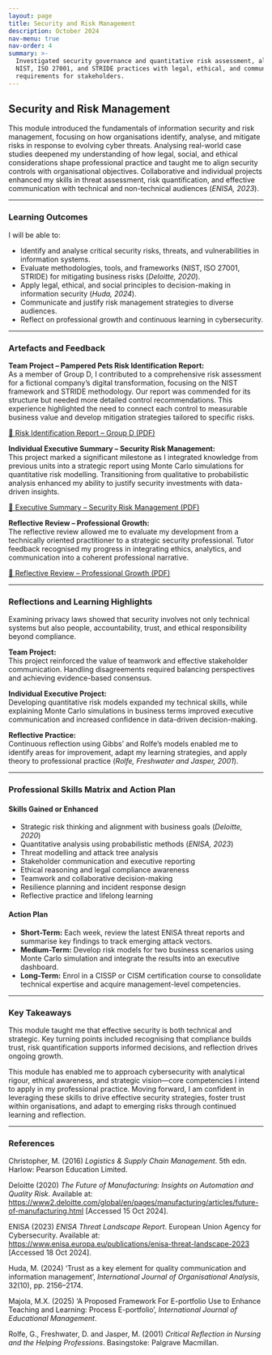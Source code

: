 ```yaml
---
layout: page
title: Security and Risk Management
description: October 2024
nav-menu: true
nav-order: 4
summary: >-
  Investigated security governance and quantitative risk assessment, aligning
  NIST, ISO 27001, and STRIDE practices with legal, ethical, and communication
  requirements for stakeholders.
---
```


<section id="introduction">
  <h2>Security and Risk Management</h2>
  <p>
    This module introduced the fundamentals of information security and risk 
    management, focusing on how organisations identify, analyse, and mitigate risks 
    in response to evolving cyber threats. Analysing real-world case studies 
    deepened my understanding of how legal, social, and ethical considerations shape
    professional practice and taught me to align security controls with 
    organisational objectives. Collaborative and individual projects enhanced my 
    skills in threat assessment, risk quantification, and effective communication 
    with technical and non-technical audiences (<em>ENISA, 2023</em>).
  </p>
</section>

<hr>

<section id="learning-outcomes">
  <h3>Learning Outcomes</h3>
  <p>I will be able to:</p>
  <ul>
    <li>Identify and analyse critical security risks, threats, and 
vulnerabilities in information systems.</li>
    <li>Evaluate methodologies, tools, and frameworks (NIST, ISO 27001, STRIDE) 
for mitigating business risks (<em>Deloitte, 2020</em>).</li>
    <li>Apply legal, ethical, and social principles to decision-making in 
information security (<em>Huda, 2024</em>).</li>
    <li>Communicate and justify risk management strategies to diverse 
audiences.</li>
    <li>Reflect on professional growth and continuous learning in 
cybersecurity.</li>
  </ul>
</section>

<hr>

<section id="artefacts-feedback">
  <h3>Artefacts and Feedback</h3>
  
  <p><strong>Team Project – Pampered Pets Risk Identification 
Report:</strong><br>
  As a member of Group D, I contributed to a comprehensive risk assessment for a
 fictional company’s digital transformation, focusing on the NIST framework and 
 STRIDE methodology. Our report was commended for its structure but needed more 
 detailed control recommendations. This experience highlighted the need to 
 connect each control to measurable business value and develop mitigation 
 strategies tailored to specific risks.</p>

  <p>
    <a href="https://github.com/diogoneno/diogoneno.github.io/blob/main/assets/SecurityandRiskManagement/Assignments/Development%20Team%20Project%20Group%20D.pdf" 
       target="_blank" rel="noopener">
        📄 Risk Identification Report – Group D (PDF)
    </a>
  </p>

  <p><strong>Individual Executive Summary – Security Risk 
Management:</strong><br>
  This project marked a significant milestone as I integrated knowledge from 
previous units into a strategic report using Monte Carlo simulations for 
quantitative risk modelling. Transitioning from qualitative to probabilistic 
analysis enhanced my ability to justify security investments with data-driven 
insights.</p>

  <p>
    <a href="https://github.com/diogoneno/diogoneno.github.io/blob/main/assets/SecurityandRiskManagement/Assignments/executivesummarysecurityRisk.pdf" 
       target="_blank" rel="noopener">
        📄 Executive Summary – Security Risk Management (PDF)
    </a>
  </p>

  <p><strong>Reflective Review – Professional Growth:</strong><br>
  The reflective review allowed me to evaluate my development from a technically
 oriented practitioner to a strategic security professional. Tutor feedback 
 recognised my progress in integrating ethics, analytics, and communication into 
 a coherent professional narrative.</p>

  <p>
    <a href="https://github.com/diogoneno/diogoneno.github.io/blob/main/assets/SecurityandRiskManagement/Assignments/ReflectiveReviewSecurityandRiskMan.pdf" 
       target="_blank" rel="noopener">
        📄 Reflective Review – Professional Growth (PDF)
    </a>
  </p>
</section>

<hr>

<section id="reflections">
  <h3>Reflections and Learning Highlights</h3>

  <p>Examining privacy laws showed that security involves not only technical 
systems but also people, accountability, trust, and ethical responsibility 
beyond compliance.</p>

  <p><strong>Team Project:</strong><br>
  This project reinforced the value of teamwork and effective stakeholder 
communication. Handling disagreements required balancing perspectives and 
achieving evidence-based consensus.</p>

  <p><strong>Individual Executive Project:</strong><br>
  Developing quantitative risk models expanded my technical skills, while 
explaining Monte Carlo simulations in business terms improved executive 
communication and increased confidence in data-driven decision-making.</p>

  <p><strong>Reflective Practice:</strong><br>
  Continuous reflection using Gibbs’ and Rolfe’s models enabled me to identify 
areas for improvement, adapt my learning strategies, and apply theory to 
professional practice (<em>Rolfe, Freshwater and Jasper, 2001</em>).</p>
</section>

<hr>

<section id="skills-matrix">
  <h3>Professional Skills Matrix and Action Plan</h3>

  <h4>Skills Gained or Enhanced</h4>
  <ul>
    <li>Strategic risk thinking and alignment with business goals (<em>Deloitte,
 2020</em>)</li>
    <li>Quantitative analysis using probabilistic methods (<em>ENISA, 
 2023</em>)</li>
    <li>Threat modelling and attack tree analysis</li>
    <li>Stakeholder communication and executive reporting</li>
    <li>Ethical reasoning and legal compliance awareness</li>
    <li>Teamwork and collaborative decision-making</li>
    <li>Resilience planning and incident response design</li>
    <li>Reflective practice and lifelong learning</li>
  </ul>

  <h4>Action Plan</h4>
  <ul>
    <li><strong>Short-Term:</strong> Each week, review the latest ENISA threat 
reports and summarise key findings to track emerging attack vectors.</li>
    <li><strong>Medium-Term:</strong> Develop risk models for two business 
scenarios using Monte Carlo simulation and integrate the results into an 
executive dashboard.</li>
    <li><strong>Long-Term:</strong> Enrol in a CISSP or CISM certification 
course to consolidate technical expertise and acquire management-level 
competencies.</li>
  </ul>
</section>

<hr>

<section id="key-takeaways">
  <h3>Key Takeaways</h3>
  <p>This module taught me that effective security is both technical and 
strategic. Key turning points included recognising that compliance builds trust,
 risk quantification supports informed decisions, and reflection drives ongoing 
 growth.</p>
  <p>This module has enabled me to approach cybersecurity with analytical 
rigour, ethical awareness, and strategic vision—core competencies I intend to 
apply in my professional practice. Moving forward, I am confident in leveraging 
these skills to drive effective security strategies, foster trust within 
organisations, and adapt to emerging risks through continued learning and 
reflection.</p>
</section>

<hr>

<section id="references">
  <h3>References</h3>
  <p>Christopher, M. (2016) <em>Logistics &amp; Supply Chain Management</em>. 
5th edn. Harlow: Pearson Education Limited.</p>
  <p>Deloitte (2020) <em>The Future of Manufacturing: Insights on Automation and
Quality Risk</em>. Available at: <a href="https://www2.deloitte.com/global/en/pages/manufacturing/articles/future-of-manufacturing.html" target="_blank" rel="noopener">https://www2.deloitte.com/global/en/pages/manufacturing/articles/future-of-manufacturing.html</a> [Accessed 15 Oct 2024].</p>
  <p>ENISA (2023) <em>ENISA Threat Landscape Report</em>. European Union Agency 
for Cybersecurity. Available at: <a href="https://www.enisa.europa.eu/publications/enisa-threat-landscape-2023" target="_blank" rel="noopener">https://www.enisa.europa.eu/publications/enisa-threat-landscape-2023</a> [Accessed 18 Oct 2024].</p>
  <p>Huda, M. (2024) ‘Trust as a key element for quality communication and 
information management’, <em>International Journal of Organisational 
Analysis</em>, 32(10), pp. 2156–2174.</p>
  <p>Majola, M.X. (2025) ‘A Proposed Framework For E-portfolio Use to Enhance 
Teaching and Learning: Process E-portfolio’, <em>International Journal of 
Educational Management</em>.</p>
  <p>Rolfe, G., Freshwater, D. and Jasper, M. (2001) <em>Critical Reflection in 
Nursing and the Helping Professions</em>. Basingstoke: Palgrave Macmillan.</p>
</section>

